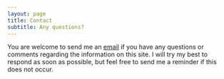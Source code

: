 ```yaml
---
layout: page
title: Contact
subtitle: Any questions?
---
```


You are welcome to send me an [email](mailto:evillatoro@cua.uam.mx) if you have any questions or comments regarding the information on this site. I will try my best to respond as soon as possible, but feel free to send me a reminder if this does not occur.
